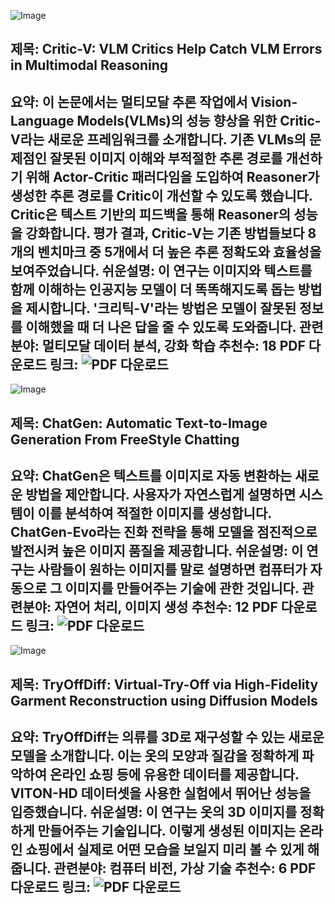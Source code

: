 ![Image](https://cdn-thumbnails.huggingface.co/social-thumbnails/papers/2411.18203.png)
## 제목: Critic-V: VLM Critics Help Catch VLM Errors in Multimodal Reasoning
**요약**: 이 논문에서는 멀티모달 추론 작업에서 Vision-Language Models(VLMs)의 성능 향상을 위한 Critic-V라는 새로운 프레임워크를 소개합니다. 기존 VLMs의 문제점인 잘못된 이미지 이해와 부적절한 추론 경로를 개선하기 위해 Actor-Critic 패러다임을 도입하여 Reasoner가 생성한 추론 경로를 Critic이 개선할 수 있도록 했습니다. Critic은 텍스트 기반의 피드백을 통해 Reasoner의 성능을 강화합니다. 평가 결과, Critic-V는 기존 방법들보다 8개의 벤치마크 중 5개에서 더 높은 추론 정확도와 효율성을 보여주었습니다.
**쉬운설명**: 이 연구는 이미지와 텍스트를 함께 이해하는 인공지능 모델이 더 똑똑해지도록 돕는 방법을 제시합니다. '크리틱-V'라는 방법은 모델이 잘못된 정보를 이해했을 때 더 나은 답을 줄 수 있도록 도와줍니다.
**관련분야**: 멀티모달 데이터 분석, 강화 학습
**추천수**: 18
**PDF 다운로드 링크**: ![PDF 다운로드](https://arxiv.org/pdf/2411.18203)
---

![Image](https://cdn-thumbnails.huggingface.co/social-thumbnails/papers/2411.17176.png)
## 제목: ChatGen: Automatic Text-to-Image Generation From FreeStyle Chatting
**요약**: ChatGen은 텍스트를 이미지로 자동 변환하는 새로운 방법을 제안합니다. 사용자가 자연스럽게 설명하면 시스템이 이를 분석하여 적절한 이미지를 생성합니다. ChatGen-Evo라는 진화 전략을 통해 모델을 점진적으로 발전시켜 높은 이미지 품질을 제공합니다.
**쉬운설명**: 이 연구는 사람들이 원하는 이미지를 말로 설명하면 컴퓨터가 자동으로 그 이미지를 만들어주는 기술에 관한 것입니다.
**관련분야**: 자연어 처리, 이미지 생성
**추천수**: 12
**PDF 다운로드 링크**: ![PDF 다운로드](https://arxiv.org/pdf/2411.17176)
---

![Image](https://cdn-thumbnails.huggingface.co/social-thumbnails/papers/2411.18350.png)
## 제목: TryOffDiff: Virtual-Try-Off via High-Fidelity Garment Reconstruction using Diffusion Models
**요약**: TryOffDiff는 의류를 3D로 재구성할 수 있는 새로운 모델을 소개합니다. 이는 옷의 모양과 질감을 정확하게 파악하여 온라인 쇼핑 등에 유용한 데이터를 제공합니다. VITON-HD 데이터셋을 사용한 실험에서 뛰어난 성능을 입증했습니다.
**쉬운설명**: 이 연구는 옷의 3D 이미지를 정확하게 만들어주는 기술입니다. 이렇게 생성된 이미지는 온라인 쇼핑에서 실제로 어떤 모습을 보일지 미리 볼 수 있게 해줍니다.
**관련분야**: 컴퓨터 비전, 가상 기술
**추천수**: 6
**PDF 다운로드 링크**: ![PDF 다운로드](https://arxiv.org/pdf/2411.18350)
---